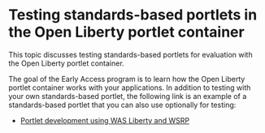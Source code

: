 # Testing standards-based portlets in the Open Liberty portlet container

This topic discusses testing standards-based portlets for evaluation with the Open Liberty portlet container.

The goal of the Early Access program is to learn how the Open Liberty portlet container works with your applications. In addition to testing with your own standards-based portlet, the following link is an example of a standards-based portlet that you can also use optionally for testing:

- [Portlet development using WAS Liberty and WSRP](https://www.openntf.org/main.nsf/project.xsp?r=project/Portlet%20development%20using%20WAS%20Liberty%20and%20WSRP/releases)



